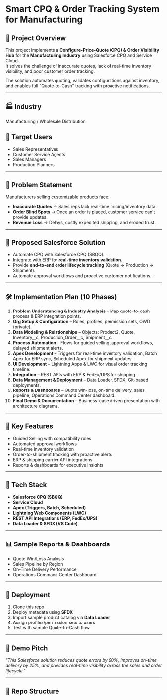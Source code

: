 # Smart CPQ & Order Tracking System for Manufacturing

## 📌 Project Overview
This project implements a **Configure-Price-Quote (CPQ) & Order Visibility Hub** for the **Manufacturing Industry** using Salesforce CPQ and Service Cloud.  
It solves the challenge of inaccurate quotes, lack of real-time inventory visibility, and poor customer order tracking.  

The solution automates quoting, validates configurations against inventory, and enables full "Quote-to-Cash" tracking with proactive notifications.

---

## 🏭 Industry
Manufacturing / Wholesale Distribution  

## 👥 Target Users
- Sales Representatives  
- Customer Service Agents  
- Sales Managers  
- Production Planners  

---

## 🚨 Problem Statement
Manufacturers selling customizable products face:
- **Inaccurate Quotes** → Sales reps lack real-time pricing/inventory data.  
- **Order Blind Spots** → Once an order is placed, customer service can’t provide updates.  
- **Revenue Loss** → Delays, costly expedited shipping, and eroded trust.  

---

## 🎯 Proposed Salesforce Solution
- Automate CPQ with Salesforce CPQ (SBQQ).  
- Integrate with ERP for **real-time inventory validation**.  
- Provide **end-to-end order lifecycle tracking** (Quote → Production → Shipment).  
- Automate approval workflows and proactive customer notifications.  

---

## 🛠️ Implementation Plan (10 Phases)
1. **Problem Understanding & Industry Analysis** – Map quote-to-cash process & ERP integration points.  
2. **Org Setup & Configuration** – Roles, profiles, permission sets, OWD (private).  
3. **Data Modeling & Relationships** – Objects: Product2, Quote, Inventory__c, Production_Order__c, Shipment__c.  
4. **Process Automation** – Flows for guided selling, approval workflows, delayed shipment alerts.  
5. **Apex Development** – Triggers for real-time inventory validation, Batch Apex for ERP sync, Scheduled Apex for shipment updates.  
6. **UI Development** – Lightning Apps & LWC for visual order tracking timeline.  
7. **Integration** – REST APIs with ERP & FedEx/UPS for shipping.  
8. **Data Management & Deployment** – Data Loader, SFDX, Git-based deployments.  
9. **Reports & Dashboards** – Quote win-loss, on-time delivery, sales pipeline, Operations Command Center dashboard.  
10. **Final Demo & Documentation** – Business-case driven presentation with architecture diagrams.  

---

## 🔑 Key Features
- Guided Selling with compatibility rules  
- Automated approval workflows  
- Real-time inventory validation  
- Order-to-shipment tracking with proactive alerts  
- ERP & shipping carrier API integrations  
- Reports & dashboards for executive insights  

---

## 🧩 Tech Stack
- **Salesforce CPQ (SBQQ)**  
- **Service Cloud**  
- **Apex (Triggers, Batch, Scheduled)**  
- **Lightning Web Components (LWC)**  
- **REST API Integrations (ERP, FedEx/UPS)**  
- **Data Loader & SFDX (VS Code)**  

---

## 📊 Sample Reports & Dashboards
- Quote Win/Loss Analysis  
- Sales Pipeline by Region  
- On-Time Delivery Performance  
- Operations Command Center Dashboard  

---

## 🚀 Deployment
1. Clone this repo  
2. Deploy metadata using **SFDX**  
3. Import sample product catalog via **Data Loader**  
4. Assign profiles/permission sets to users  
5. Test with sample Quote-to-Cash flow  

---

## 📢 Demo Pitch
_"This Salesforce solution reduces quote errors by 90%, improves on-time delivery by 25%, and provides real-time visibility across the sales and order lifecycle."_  

---

## 📂 Repo Structure
